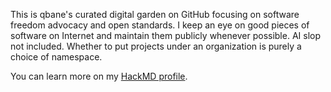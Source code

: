 This is qbane's curated digital garden on GitHub focusing on software freedom advocacy and open standards. I keep an eye on good pieces of software on Internet and maintain them publicly whenever possible. AI slop not included. Whether to put projects under an organization is purely a choice of namespace.

You can learn more on my [HackMD profile](https://hackmd.io/@q).
